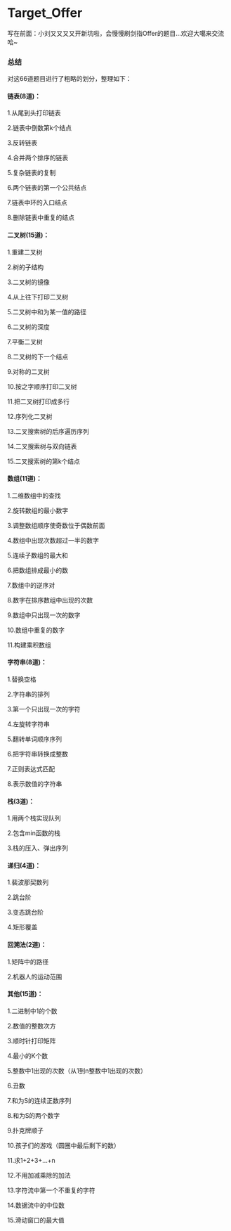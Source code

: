 # Target_Offer
写在前面：小刘又又又又开新坑啦，会慢慢刷剑指Offer的题目...欢迎大噶来交流哈~

### 总结
对这66道题目进行了粗略的划分，整理如下：
#### 链表(8道)：
1.从尾到头打印链表

2.链表中倒数第k个结点

3.反转链表

4.合并两个排序的链表

5.复杂链表的复制

6.两个链表的第一个公共结点

7.链表中环的入口结点

8.删除链表中重复的结点

#### 二叉树(15道)：
1.重建二叉树

2.树的子结构

3.二叉树的镜像

4.从上往下打印二叉树

5.二叉树中和为某一值的路径

6.二叉树的深度

7.平衡二叉树

8.二叉树的下一个结点

9.对称的二叉树

10.按之字顺序打印二叉树

11.把二叉树打印成多行

12.序列化二叉树

13.二叉搜索树的后序遍历序列

14.二叉搜索树与双向链表

15.二叉搜索树的第k个结点

#### 数组(11道)：
1.二维数组中的查找

2.旋转数组的最小数字

3.调整数组顺序使奇数位于偶数前面

4.数组中出现次数超过一半的数字

5.连续子数组的最大和

6.把数组排成最小的数

7.数组中的逆序对

8.数字在排序数组中出现的次数

9.数组中只出现一次的数字

10.数组中重复的数字

11.构建乘积数组

#### 字符串(8道)：
1.替换空格

2.字符串的排列

3.第一个只出现一次的字符

4.左旋转字符串

5.翻转单词顺序序列

6.把字符串转换成整数

7.正则表达式匹配

8.表示数值的字符串

#### 栈(3道)：
1.用两个栈实现队列

2.包含min函数的栈

3.栈的压入、弹出序列

#### 递归(4道)：
1.裴波那契数列

2.跳台阶

3.变态跳台阶

4.矩形覆盖

#### 回溯法(2道)：
1.矩阵中的路径

2.机器人的运动范围

#### 其他(15道)：
1.二进制中1的个数

2.数值的整数次方

3.顺时针打印矩阵

4.最小的K个数

5.整数中1出现的次数（从1到n整数中1出现的次数）

6.丑数

7.和为S的连续正数序列

8.和为S的两个数字

9.扑克牌顺子

10.孩子们的游戏（圆圈中最后剩下的数）

11.求1+2+3+…+n

12.不用加减乘除的加法

13.字符流中第一个不重复的字符

14.数据流中的中位数

15.滑动窗口的最大值
